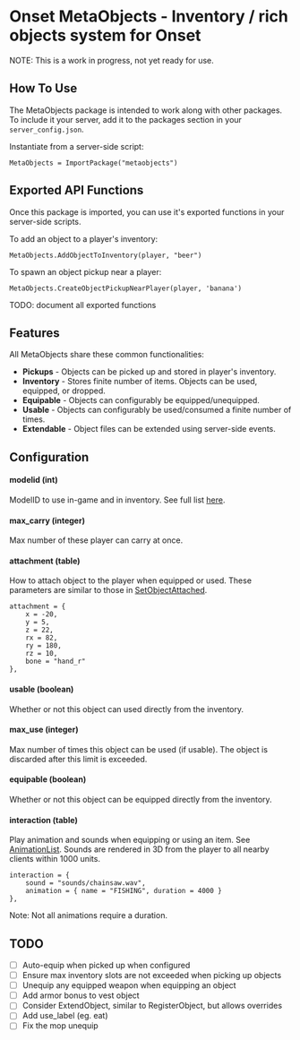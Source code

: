 # Onset MetaObjects - Inventory / rich objects system for Onset

NOTE:  This is a work in progress, not yet ready for use.

## How To Use

The MetaObjects package is intended to work along with other packages.  To include it
your server, add it to the packages section in your `server_config.json`.

Instantiate from a server-side script:

```
MetaObjects = ImportPackage("metaobjects")
```

## Exported API Functions

Once this package is imported, you can use it's exported functions in your server-side scripts.

To add an object to a player's inventory:

```
MetaObjects.AddObjectToInventory(player, "beer")
```

To spawn an object pickup near a player:

```
MetaObjects.CreateObjectPickupNearPlayer(player, 'banana')
```

TODO: document all exported functions

## Features

All MetaObjects share these common functionalities:

- **Pickups** - Objects can be picked up and stored in player's inventory.
- **Inventory** - Stores finite number of items.  Objects can be used, equipped, or dropped.
- **Equipable** - Objects can configurably be equipped/unequipped.
- **Usable** - Objects can configurably be used/consumed a finite number of times.
- **Extendable** - Object files can be extended using server-side events.


## Configuration

#### modelid (int)
ModelID to use in-game and in inventory.  See full list [here](https://dev.playonset.com/wiki/Objects).

#### max_carry (integer)
Max number of these player can carry at once.

#### attachment (table)
How to attach object to the player when equipped or used.  These parameters are similar to those in [SetObjectAttached](https://dev.playonset.com/wiki/SetObjectAttached).

```
attachment = { 
    x = -20, 
    y = 5, 
    z = 22, 
    rx = 82, 
    ry = 180, 
    rz = 10, 
    bone = "hand_r" 
},
```

#### usable (boolean)
Whether or not this object can used directly from the inventory.

#### max_use (integer)
Max number of times this object can be used (if usable).  The object is discarded after this limit is exceeded.

#### equipable (boolean)
Whether or not this object can be equipped directly from the inventory. 

#### interaction (table)
Play animation and sounds when equipping or using an item.  See [AnimationList](https://dev.playonset.com/wiki/AnimationList).  Sounds are rendered in 3D from the player to all nearby clients within 1000 units.

```
interaction = {
    sound = "sounds/chainsaw.wav",
    animation = { name = "FISHING", duration = 4000 }
},
```

Note: Not all animations require a duration.

## TODO

- [ ] Auto-equip when picked up when configured
- [ ] Ensure max inventory slots are not exceeded when picking up objects
- [ ] Unequip any equipped weapon when equipping an object
- [ ] Add armor bonus to vest object
- [ ] Consider ExtendObject, similar to RegisterObject, but allows overrides
- [ ] Add use_label (eg. eat)
- [ ] Fix the mop unequip